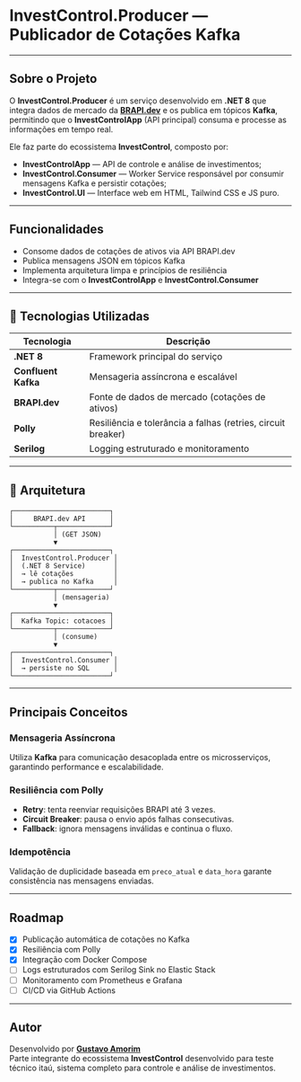 # InvestControl.Producer — Publicador de Cotações Kafka
---

## Sobre o Projeto

O **InvestControl.Producer** é um serviço desenvolvido em **.NET 8** que integra dados de mercado da **[BRAPI.dev](https://brapi.dev/)** e os publica em tópicos **Kafka**, permitindo que o **InvestControlApp** (API principal) consuma e processe as informações em tempo real.

Ele faz parte do ecossistema **InvestControl**, composto por:
- **InvestControlApp** — API de controle e análise de investimentos;
- **InvestControl.Consumer** — Worker Service responsável por consumir mensagens Kafka e persistir cotações;
- **InvestControl.UI** — Interface web em HTML, Tailwind CSS e JS puro.

---

## Funcionalidades

-  Consome dados de cotações de ativos via API BRAPI.dev  
-  Publica mensagens JSON em tópicos Kafka 
-  Implementa arquitetura limpa e princípios de resiliência  
-  Integra-se com o **InvestControlApp** e **InvestControl.Consumer**  

---

## 🧰 Tecnologias Utilizadas

| Tecnologia | Descrição |
|-------------|------------|
| **.NET 8** | Framework principal do serviço |
| **Confluent Kafka** | Mensageria assíncrona e escalável |
| **BRAPI.dev** | Fonte de dados de mercado (cotações de ativos) |
| **Polly** | Resiliência e tolerância a falhas (retries, circuit breaker) |
| **Serilog** | Logging estruturado e monitoramento |

---

## 🧬 Arquitetura

```
┌────────────────────────┐
│     BRAPI.dev API      │
└──────────┬─────────────┘
           │ (GET JSON)
           ▼
┌────────────────────────┐
│  InvestControl.Producer │
│  (.NET 8 Service)       │
│  → lê cotações          │
│  → publica no Kafka     │
└──────────┬─────────────┘
           │ (mensageria)
           ▼
┌────────────────────────┐
│  Kafka Topic: cotacoes │
└──────────┬─────────────┘
           │ (consume)
           ▼
┌────────────────────────┐
│  InvestControl.Consumer │
│  → persiste no SQL      │
└────────────────────────┘
```

---

## Principais Conceitos

### Mensageria Assíncrona
Utiliza **Kafka** para comunicação desacoplada entre os microsserviços, garantindo performance e escalabilidade.

### Resiliência com Polly
- **Retry**: tenta reenviar requisições BRAPI até 3 vezes.  
- **Circuit Breaker**: pausa o envio após falhas consecutivas.  
- **Fallback**: ignora mensagens inválidas e continua o fluxo.

### Idempotência
Validação de duplicidade baseada em `preco_atual` e `data_hora` garante consistência nas mensagens enviadas.

---

##  Roadmap

- [x] Publicação automática de cotações no Kafka  
- [x] Resiliência com Polly  
- [x] Integração com Docker Compose  
- [ ] Logs estruturados com Serilog Sink no Elastic Stack  
- [ ] Monitoramento com Prometheus e Grafana  
- [ ] CI/CD via GitHub Actions  

---

## Autor

Desenvolvido por [**Gustavo Amorim**](https://github.com/0GustavoAmorim)  
Parte integrante do ecossistema **InvestControl** desenvolvido para teste técnico itaú, sistema completo para controle e análise de investimentos.
